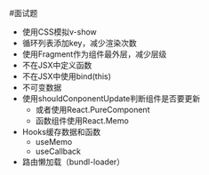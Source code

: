 #面试题 

- 使用CSS模拟v-show
- 循环列表添加key，减少渲染次数
- 使用Fragment作为组件最外层，减少层级
- 不在JSX中定义函数
- 不在JSX中使用bind(this)
- 不可变数据
- 使用shouldConponentUpdate判断组件是否要更新
	- 或者使用React.PureComponent
	- 函数组件使用React.Memo
- Hooks缓存数据和函数
	- useMemo
	- useCallback
- 路由懒加载（bundl-loader）